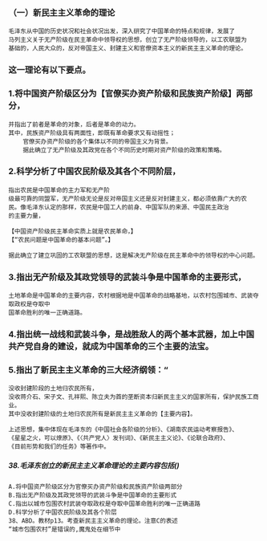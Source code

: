 ### （一）新民主主义革命的理论
    毛泽东从中国的历史状况和社会状况出发，深入研究了中国革命的特点和规律，发展了
    马列主义关于无产阶级在民主革命中领导权的思想，创立了无产阶级领导的，以工农联盟为
    基础的，人民大众的，反对帝国主义、封建主义和官僚资本主义的新民主主义革命的理论。
    
### 这一理论有以下要点。
### 1.将中国资产阶级区分为【官僚买办资产阶级和民族资产阶级】两部分，
    并指出了前者是革命的对象，后者是革命的动力。
    其中，民族资产阶级具有两面性，即既有革命要求又有动摇性；
        官僚买办资产阶级的各个集体以不同的帝国主义为背景。
        据此确立了无产阶级及其政党在各个不同历史时期对资产阶级的政策和策略。

### 2.科学分析了中国农民阶级及其各个不同阶层，
    指出农民是中国革命的主力军和无产阶
    级最可靠的同盟军，无产阶级无论是反对帝国主义还是反对封建主义，都必须依靠广大的农
    民。像毛泽东认定的那样，农民是中国工人的前身、中国军队的来源、中国民主政治
    的主要力量，

    【中国资产阶级民主革命实质上就是农民革命，】
    【“农民问题是中国革命的基本问题”。】

    据此确立了建立巩固的工农联盟的思想，这是解决无产阶级在民主革命中的领导权的中心问题。

### 3.指出无产阶级及其政党领导的武装斗争是中国革命的主要形式，
    土地革命是中国革命的主要内容，农村根据地是中国革命的战略基地，以农村包围城市、武装夺取政权是夺取中
    国革命胜利的唯一正确道路。
    
### 4.指出统一战线和武装斗争，是战胜敌人的两个基本武器，加上中国共产党自身的建设，就成为中国革命的三个主要的法宝。

### 5.指出了新民主主义革命的三大经济纲领：“
    没收封建阶段的土地归农民所有，
    没收蒋介石、宋子文、孔祥熙、陈立夫为首的垄断资本归新民主主义的国家所有，保护民族工商业。
    其中没收封建阶级的土地归农民所有是新民主主义革命的【主要内容】。

    上述思想，集中体现在毛泽东的《中国社会各阶级的分析》、《湖南农民运动考察报告》、
    《星星之火，可以燎原》、《〈共产党人〉发刊词》、《新民主主义论》、《论联合政府》、
    《目前形势和我们的任务》等著作中。

##### 38.毛泽东创立的新民主主义革命理论的主要内容包括()
    A.将中国资产阶级区分为官僚买办资产阶级和民族资产阶级两部分
    B.指出无产阶级及其政党领导的武装斗争是中国革命的主要形式
    C.指出以城市包围农村武装夺取政权是夺取中国革命胜利的唯一正确道路
    D.科学分析了中国农民阶级及其各个阶层
    38、ABD。教材p13。考查新民主主义革命的理论。注意C的表述
    “城市包围农村”是错误的,魔鬼处在细节中

